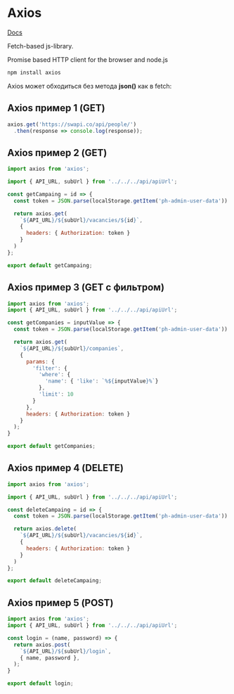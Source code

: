 # Axios

[Docs](https://github.com/axios/axios)

Fetch-based js-library.

Promise based HTTP client for the browser and node.js

```bash
npm install axios
```

Axios может обходиться без метода  **json()** как в fetch:


## Axios пример 1 (GET)

```js
axios.get('https://swapi.co/api/people/')
  .then(response => console.log(response));
```

## Axios пример 2 (GET)

```js
import axios from 'axios';

import { API_URL, subUrl } from '../../../api/apiUrl';

const getCampaing = id => {
  const token = JSON.parse(localStorage.getItem('ph-admin-user-data')).id;

  return axios.get(
    `${API_URL}/${subUrl}/vacancies/${id}`,
    {
      headers: { Authorization: token }
    }
  )
};

export default getCampaing;
```

## Axios пример 3 (GET c фильтром)

```js
import axios from 'axios';
import { API_URL, subUrl } from '../../../api/apiUrl';

const getCompanies = inputValue => {
  const token = JSON.parse(localStorage.getItem('ph-admin-user-data')).id;

  return axios.get(
    `${API_URL}/${subUrl}/companies`,
    {
      params: {
        'filter': {
          'where': {
            'name': { 'like': `%${inputValue}%`}
          },
          'limit': 10
        }
      },
      headers: { Authorization: token }
    }
  );
}

export default getCompanies;

```

## Axios пример 4 (DELETE)

```js
import axios from 'axios';

import { API_URL, subUrl } from '../../../api/apiUrl';

const deleteCampaing = id => {
  const token = JSON.parse(localStorage.getItem('ph-admin-user-data')).id;

  return axios.delete(
    `${API_URL}/${subUrl}/vacancies/${id}`,
    {
      headers: { Authorization: token }
    }
  )
};

export default deleteCampaing;

```

## Axios пример 5 (POST)

```js
import axios from 'axios';
import { API_URL, subUrl } from '../../../api/apiUrl';

const login = (name, password) => {
  return axios.post(
    `${API_URL}/${subUrl}/login`,
    { name, password },
  );
}

export default login;
```
